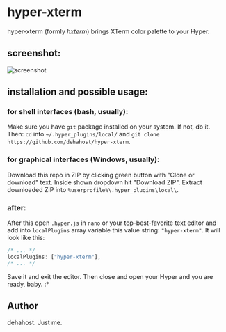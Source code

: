 # hyper-xterm
hyper-xterm (formly _hxterm_) brings XTerm color palette to your Hyper.

## screenshot:
![screenshot](https://raw.githubusercontent.com/dehahost/hyper-xterm/master/screenshot.png "screenshot")

## installation and possible usage:
### for shell interfaces (bash, usually):
Make sure you have `git` package installed on your system. If not, do it. Then:
`cd` into `~/.hyper_plugins/local/` and `git clone https://github.com/dehahost/hyper-xterm`.
### for graphical interfaces (Windows, usually):
Download this repo in ZIP by clicking green button with "Clone or download" text. Inside shown dropdown hit "Download ZIP".
Extract downloaded ZIP into `%userprofile%\.hyper_plugins\local\`.
### after:
After this open `.hyper.js` in `nano` or your top-best-favorite text editor and add into `localPlugins` array variable this value string: `"hyper-xterm"`.
It will look like this:
```javascript
/* ... */
localPlugins: ["hyper-xterm"],
/* ... */
```
Save it and exit the editor. Then close and open your Hyper and you are ready, baby. :*

## Author
dehahost. Just me.
